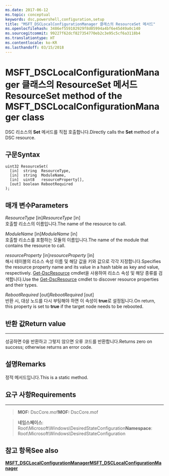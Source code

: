 ```yaml
---
ms.date: 2017-06-12
ms.topic: conceptual
keywords: dsc,powershell,configuration,setup
title: "MSFT_DSCLocalConfigurationManager 클래스의 ResourceSet 메서드"
ms.openlocfilehash: 3486ef559102929f8d05994a4bf6e45d49a0c140
ms.sourcegitcommit: 99227f62dcf827354770eb2c3e95c5cf6a3118b4
ms.translationtype: HT
ms.contentlocale: ko-KR
ms.lasthandoff: 03/15/2018
---
```

# <a name="resourceset-method-of-the-msftdsclocalconfigurationmanager-class"></a><span data-ttu-id="1a4eb-103">MSFT_DSCLocalConfigurationManager 클래스의 ResourceSet 메서드</span><span class="sxs-lookup"><span data-stu-id="1a4eb-103">ResourceSet method of the MSFT_DSCLocalConfigurationManager class</span></span>

<span data-ttu-id="1a4eb-104">DSC 리소스의 **Set** 메서드를 직접 호출합니다.</span><span class="sxs-lookup"><span data-stu-id="1a4eb-104">Directly calls the **Set** method of a DSC resource.</span></span>

<a name="syntax"></a><span data-ttu-id="1a4eb-105">구문</span><span class="sxs-lookup"><span data-stu-id="1a4eb-105">Syntax</span></span>
------

```mof
uint32 ResourceSet(
  [in]  string  ResourceType,
  [in]  string  ModuleName,
  [in]  uint8   resourceProperty[],
  [out] boolean RebootRequired
);
```

<a name="parameters"></a><span data-ttu-id="1a4eb-106">매개 변수</span><span class="sxs-lookup"><span data-stu-id="1a4eb-106">Parameters</span></span>
----------

<span data-ttu-id="1a4eb-107">*ResourceType* \[in\]</span><span class="sxs-lookup"><span data-stu-id="1a4eb-107">*ResourceType* \[in\]</span></span>  
<span data-ttu-id="1a4eb-108">호출할 리소스의 이름입니다.</span><span class="sxs-lookup"><span data-stu-id="1a4eb-108">The name of the resource to call.</span></span>

<span data-ttu-id="1a4eb-109">*ModuleName* \[in\]</span><span class="sxs-lookup"><span data-stu-id="1a4eb-109">*ModuleName* \[in\]</span></span>  
<span data-ttu-id="1a4eb-110">호출할 리소스를 포함하는 모듈의 이름입니다.</span><span class="sxs-lookup"><span data-stu-id="1a4eb-110">The name of the module that contains the resource to call.</span></span>

<span data-ttu-id="1a4eb-111">*resourceProperty* \[in\]</span><span class="sxs-lookup"><span data-stu-id="1a4eb-111">*resourceProperty* \[in\]</span></span>  
<span data-ttu-id="1a4eb-112">해시 테이블의 리소스 속성 이름 및 해당 값을 키와 값으로 각각 지정합니다.</span><span class="sxs-lookup"><span data-stu-id="1a4eb-112">Specifies the resource property name and its value in a hash table as key and value, respectively.</span></span> <span data-ttu-id="1a4eb-113">[Get-DscResource](https://technet.microsoft.com/library/dn521625.aspx) cmdlet을 사용하여 리소스 속성 및 해당 종류를 검색합니다.</span><span class="sxs-lookup"><span data-stu-id="1a4eb-113">Use the [Get-DscResource](https://technet.microsoft.com/library/dn521625.aspx) cmdlet to discover resource properties and their types.</span></span>

<span data-ttu-id="1a4eb-114">*RebootRequired* \[out\]</span><span class="sxs-lookup"><span data-stu-id="1a4eb-114">*RebootRequired* \[out\]</span></span>  
<span data-ttu-id="1a4eb-115">반환 시, 대상 노드를 다시 부팅해야 하면 이 속성이 **true**로 설정됩니다.</span><span class="sxs-lookup"><span data-stu-id="1a4eb-115">On return, this property is set to **true** if the target node needs to be rebooted.</span></span>

## <a name="return-value"></a><span data-ttu-id="1a4eb-116">반환 값</span><span class="sxs-lookup"><span data-stu-id="1a4eb-116">Return value</span></span>
------------

<span data-ttu-id="1a4eb-117">성공하면 0을 반환하고 그렇지 않으면 오류 코드를 반환합니다.</span><span class="sxs-lookup"><span data-stu-id="1a4eb-117">Returns zero on success; otherwise returns an error code.</span></span>

## <a name="remarks"></a><span data-ttu-id="1a4eb-118">설명</span><span class="sxs-lookup"><span data-stu-id="1a4eb-118">Remarks</span></span>

<span data-ttu-id="1a4eb-119">정적 메서드입니다.</span><span class="sxs-lookup"><span data-stu-id="1a4eb-119">This is a static method.</span></span>

## <a name="requirements"></a><span data-ttu-id="1a4eb-120">요구 사항</span><span class="sxs-lookup"><span data-stu-id="1a4eb-120">Requirements</span></span>
------------
><span data-ttu-id="1a4eb-121">**MOF:** DscCore.mof</span><span class="sxs-lookup"><span data-stu-id="1a4eb-121">**MOF:** DscCore.mof</span></span>

><span data-ttu-id="1a4eb-122">**네임스페이스**: Root\Microsoft\Windows\DesiredStateConfiguration</span><span class="sxs-lookup"><span data-stu-id="1a4eb-122">**Namespace**: Root\Microsoft\Windows\DesiredStateConfiguration</span></span>


## <a name="see-also"></a><span data-ttu-id="1a4eb-123">참고 항목</span><span class="sxs-lookup"><span data-stu-id="1a4eb-123">See also</span></span>


[<span data-ttu-id="1a4eb-124">**MSFT_DSCLocalConfigurationManager**</span><span class="sxs-lookup"><span data-stu-id="1a4eb-124">**MSFT_DSCLocalConfigurationManager**</span></span>](msft-dsclocalconfigurationmanager.md)

 

 



